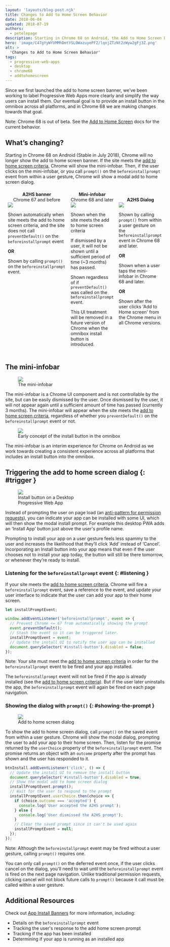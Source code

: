 ```yaml
---
layout: 'layouts/blog-post.njk'
title: Changes to Add to Home Screen Behavior
date: 2018-06-04
updated: 2018-07-19
authors:
  - petelepage
description: Starting in Chrome 68 on Android, the Add to Home Screen behavior is changing to give you more control over when and how to prompt the user. If your site meets the add to home screen criteria, Chrome will no longer automatically show the add to home screen banner. Instead, you'll need to call prompt() on the saved beforeinstallprompt event to show the add to home screen dialog prompt to your users.
hero: 'image/C47gYyWYVMMhDmtYSLOWazuyePF2/lqnjZTzNt2zWyw2gFj3Z.png'
alt: >
  'Changes to Add to Home Screen Behavior'
tags:
  - progressive-web-apps
  - desktop
  - chrome68
  - addtohomescreen
---
```


Since we first launched the add to home screen banner, we’ve been working
to label Progressive Web Apps more clearly and simplify the way users can
install them. Our eventual goal is to provide an install button in the
omnibox across all platforms, and in Chrome 68 we are making changes towards
that goal.

Note: Chrome 68 is out of beta. See the
[Add to Home Screen](/web/fundamentals/app-install-banners/) docs for the
current behavior.

## What’s changing?

Starting in Chrome 68 on Android (Stable in July 2018), Chrome will no longer
show the add to home screen banner. If the site meets the
[add to home screen criteria](https://web.dev/install-criteria/),
Chrome will show the mini-infobar. Then, if the user clicks on the
mini-infobar, or you call `prompt()` on the `beforeinstallprompt` event from
within a user gesture, Chrome will show a modal add to home screen dialog.

<style>
  .fb-item { padding: 8px; }
  .fb-title { text-align: center; }
  @media all and (min-width: 900px) {
    .fb-container { display: flex; }
  }
</style>

<div class="fb-container">
  <div class="fb-item">
    <div class="fb-title">
        <b>A2HS banner</b><br>
        Chrome 67 and before
    </div>
    <img src="/web/updates/images/2018/06/a2hs-banner-g.png" class="screenshot">
    <div class="fb-desc">
      <p>
        Shown automatically when site meets the add to home screen criteria,
        and the site does not call <code>preventDefault()</code> on the
        <code>beforeinstallprompt</code> event
      </p>
      <p><b>OR</b></p>
      <p>
        Shown by calling <code>prompt()</code> on the
        <code>beforeinstallprompt</code> event.
      </p>
    </div>
  </div>
  <div class="fb-item">
    <div class="fb-title">
      <b>Mini-infobar</b><br>
      Chrome 68 and later
    </div>
    <img src="/web/updates/images/2018/06/a2hs-infobar-g.png" class="screenshot">
    <div class="fb-desc">
      <p>Shown when the site meets the add to home screen criteria</p>
      <p>
        If dismissed by a user, it will not be shown until a sufficient
        period of time (~3 months) has passed.
      </p>
      <p>
        Shown regardless of if <code>preventDefault()</code> was called on
        the <code>beforeinstallprompt</code> event.
      </p>
      <p>
        This UI treatment will be removed in a future version of Chrome when
        the omnibox install button is introduced.
      </p>
    </div>
  </div>
  <div class="fb-item">
    <div class="fb-title">
      &nbsp;<br><b>A2HS Dialog</b>
    </div>
    <img src="/web/updates/images/2018/06/a2hs-dialog-g.png" class="screenshot">
    <div class="fb-desc">
      <p>
        Shown by calling <code>prompt()</code> from within a user gesture on
        the <code>beforeinstallprompt</code> event in Chrome 68 and later.
      </p>
      <p><b>OR</b></p>
      <p>Shown when a user taps the mini-infobar in Chrome 68 and later.</p>
      <p><b>OR</b></p>
      <p>
        Shown after the user clicks 'Add to Home screen' from the Chrome menu
        in all Chrome versions.
      </p>
    </div>
  </div>
</div>

<div class="clearfix"></div>

## The mini-infobar

<figure class="attempt-right">
  <img
      class="screenshot"
      src="/web/updates/images/2018/06/a2hs-infobar-cropped.png">
  <figcaption>
    The mini-infobar
  </figcaption>
</figure>

The mini-infobar is a Chrome UI component and is not controllable by the site,
but can be easily dismissed by the user. Once dismissed by the user, it will
not appear again until a sufficient amount of time has passed
(currently 3 months). The mini-infobar will appear when the site meets the
[add to home screen criteria](https://web.dev/install-criteria/),
regardless of whether you `preventDefault()` on the `beforeinstallprompt` event
or not.

<div class="clearfix"></div>

<figure class="attempt-right">
  <img
      class="screenshot"
      src="/web/updates/images/2018/06/a2hs-omnibox-cropped.png" >
  <figcaption>
    Early concept of the install button in the omnibox
  </figcaption>
</figure>
The mini-infobar is an interim experience for Chrome on Android as we work
towards creating a consistent experience across all platforms that includes
an install button into the omnibox.

<div class="clearfix"></div>

## Triggering the add to home screen dialog {: #trigger }

<figure class="attempt-left" style="max-width: 200px">
  <img class="screenshot" src="/web/updates/images/2018/06/a2hs-spotify.png" >
  <figcaption>
    Install button on a Desktop Progressive Web App
  </figcaption>
</figure>

Instead of prompting the user on page load (an
[anti-pattern for permission requests](/web/fundamentals/native-hardware/user-location/#ask_permission_responsibly)),
you can indicate your app can be installed with some UI, which will then show
the modal install prompt. For example this desktop PWA adds an
‘Install App’ button just above the user's profile name.

Prompting to install your app on a user gesture feels less spammy to the user
and increases the likelihood that they’ll click ‘Add’ instead of ‘Cancel’.
Incorporating an Install button into your app means that even if the user
chooses not to install your app today, the button will still be there
tomorrow, or whenever they’re ready to install.

<div class="clearfix"></div>

### Listening for the `beforeinstallprompt` event {: #listening }

If your site meets the
[add to home screen criteria](https://web.dev/install-criteria/),
Chrome will fire a `beforeinstallprompt` event, save a reference to the event,
and update your user interface to indicate that the user can add your app to
their home screen.

```js
let installPromptEvent;

window.addEventListener('beforeinstallprompt', event => {
  // Prevent Chrome <= 67 from automatically showing the prompt
  event.preventDefault();
  // Stash the event so it can be triggered later.
  installPromptEvent = event;
  // Update the install UI to notify the user app can be installed
  document.querySelector('#install-button').disabled = false;
});
```

Note: Your site must meet the
[add to home screen criteria](https://web.dev/install-criteria/)
in order for the `beforeinstallprompt` event to be fired and your app installed.

The `beforeinstallprompt` event will not be fired if the app is already
installed (see the
[add to home screen criteria](https://web.dev/install-criteria/)).
But if the user later uninstalls the app, the `beforeinstallprompt` event will
again be fired on each page navigation.

### Showing the dialog with `prompt()` {: #showing-the-prompt }

<figure class="attempt-right">
  <img
      class="screenshot"
      src="/web/updates/images/2018/06/a2hs-dialog-cropped.png">
  <figcaption>
    Add to home screen dialog
  </figcaption>
</figure>

To show the add to home screen dialog, call `prompt()` on the saved event from
within a user gesture. Chrome will show the modal dialog, prompting the user
to add your app to their home screen. Then, listen for the promise returned by
the `userChoice` property of the `beforeinstallprompt` event. The promise
returns an object with an `outcome` property after the prompt has shown and
the user has responded to it.

<div class="clearfix"></div>

```js
btnInstall.addEventListener('click', () => {
  // Update the install UI to remove the install button
  document.querySelector('#install-button').disabled = true;
  // Show the modal add to home screen dialog
  installPromptEvent.prompt();
  // Wait for the user to respond to the prompt
  installPromptEvent.userChoice.then(choice => {
    if (choice.outcome === 'accepted') {
      console.log('User accepted the A2HS prompt');
    } else {
      console.log('User dismissed the A2HS prompt');
    }
    // Clear the saved prompt since it can't be used again
    installPromptEvent = null;
  });
});
```

Note: Although the `beforeinstallprompt` event may be fired without a user
gesture, calling `prompt()` requires one.

You can only call `prompt()` on the deferred event once, if the user clicks
cancel on the dialog, you'll need to wait until the `beforeinstallprompt`
event is fired on the next page navigation. Unlike traditional permission
requests, clicking cancel will not block future calls to `prompt()` because
it call must be called within a user gesture.

## Additional Resources

Check out [App Install Banners](/web/fundamentals/app-install-banners/)
for more information, including:

- Details on the `beforeinstallprompt` event
- Tracking the user's response to the add home screen prompt
- Tracking if the app has been installed
- Determining if your app is running as an installed app
